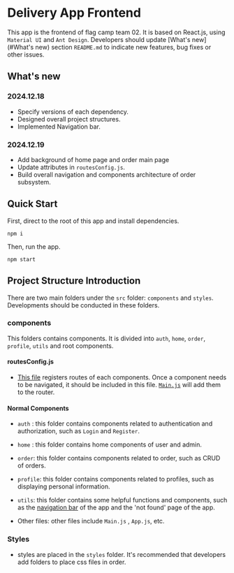 # Delivery App Frontend

This app is the frontend of flag camp team 02. It is based on React.js, using `Material UI` and `Ant Design`. Developers should update [What's new](#What's new) section `README.md` to indicate new features, bug fixes or other issues.

## What's new

### 2024.12.18

- Specify versions of each dependency.
- Designed overall project structures.
- Implemented Navigation bar.

### 2024.12.19

- Add background of home page and order main page
- Update attributes in `routesConfig.js`.
- Build overall navigation and components architecture of order subsystem.

## Quick Start

First, direct to the root of this app and install dependencies.

```
npm i
```

Then, run the app.

```
npm start
```

## Project Structure Introduction

There are two main folders under the `src` folder: `components` and `styles`. Developments should be conducted in these folders.

### components

This folders contains components. It is divided into `auth`, `home`, `order`, `profile`, `utils` and root components.

#### routesConfig.js

- [This file](./src/components/routesConfig.js) registers routes of each components. Once a component needs to be navigated, it should be included in this file. [`Main.js`](./src/components/Main.js) will add them to the router.

#### Normal Components

- `auth` : this folder contains components related to authentication and authorization, such as `Login` and `Register`.

- `home` : this folder contains home components of user and admin.
- `order`: this folder contains components related to order, such as CRUD of orders.
- `profile`: this folder contains components related to profiles, such as displaying personal information.
- `utils`: this folder contains some helpful functions and components, such as the [navigation bar](./src/components/utils/ResponsiveAppBar.js) of the app and the 'not found' page of the app.
- Other files: other files include `Main.js` , `App.js`, etc. 

### Styles

- styles are placed in the `styles` folder. It's recommended that developers add folders to place css files in order.
